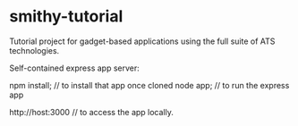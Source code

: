 smithy-tutorial
===============

Tutorial project for gadget-based applications using the full suite of ATS technologies.

Self-contained express app server:

npm install; // to install that app once cloned
node app; // to run the express app


http://host:3000 // to access the app locally.


